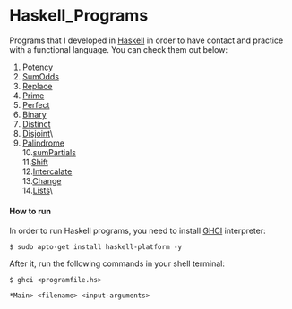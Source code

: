 # Haskell_Programs

Programs that I developed in [Haskell](https://www.haskell.org/) in order to have contact and practice with a functional language. You can check them out below:

1. [Potency](https://github.com/Francis1408/Haskell_Programs/tree/main/Potency)
2. [SumOdds](https://github.com/Francis1408/Haskell_Programs/tree/main/SumOdds)
3. [Replace](https://github.com/Francis1408/Haskell_Programs/tree/main/Replace)
4. [Prime](https://github.com/Francis1408/Haskell_Programs/tree/main/Prime)
5. [Perfect](https://github.com/Francis1408/Haskell_Programs/tree/main/Perfect)
6. [Binary](https://github.com/Francis1408/Haskell_Programs/tree/main/Binary)
7. [Distinct](https://github.com/Francis1408/Haskell_Programs/tree/main/Distinct)
8. [Disjoint](https://github.com/Francis1408/Haskell_Programs/tree/main/Disjoint)\
9. [Palindrome](https://github.com/Francis1408/Haskell_Programs/tree/main/Palindrome)\
10.[sumPartials](https://github.com/Francis1408/Haskell_Programs/tree/main/sumPartials)\
11.[Shift](https://github.com/Francis1408/Haskell_Programs/tree/main/Shift)\
12.[Intercalate](https://github.com/Francis1408/Haskell_Programs/tree/main/Intercalate)\
13.[Change](https://github.com/Francis1408/Haskell_Programs/tree/main/Change)\
14.[Lists](https://github.com/Francis1408/Haskell_Programs/tree/main/Lists)\

#### How to run

In order to run Haskell programs, you need to install [GHCI](https://wiki.haskell.org/Haskell_in_5_steps) interpreter:

```
$ sudo apto-get install haskell-platform -y
```

After it, run the following commands in your shell terminal:
```
$ ghci <programfile.hs>

*Main> <filename> <input-arguments>
```